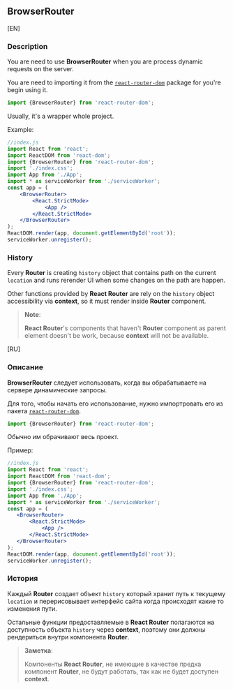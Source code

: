 ## BrowserRouter

[EN]

### Description

You are need to use **BrowserRouter** when you are process dynamic requests on the server.

You are need to importing it from the [`react-router-dom`](react-router-dom.md) package for you're begin using it.

 ```js
import {BrowserRouter} from 'react-router-dom';
 ```

Usually, it's a wrapper whole project.

Example:

```jsx
//index.js 
import React from 'react';
import ReactDOM from 'react-dom';
import {BrowserRouter} from 'react-router-dom';
import './index.css';
import App from './App';
import * as serviceWorker from './serviceWorker';
const app = (
    <BrowserRouter>
        <React.StrictMode>
            <App />
        </React.StrictMode>
    </BrowserRouter>
);
ReactDOM.render(app, document.getElementById('root'));
serviceWorker.unregister();
```

### History

Every **Router** is creating `history` object that contains path on the current `location` and runs rerender UI when some changes on the path are happen.

Other functions provided by **React Router** are rely on the `history` object accessibility via  **context**, so it must render inside **Router** component.

>**Note**: 
>
>**React Router**'s components that haven't  **Router** component as parent element doesn't be work, because  **context** will not be available.

[RU]

### Описание

**BrowserRouter** следует использовать, когда вы обрабатываете на сервере динамические запросы.
 
Для того, чтобы начать его использование, нужно импортровать его из пакета [`react-router-dom`](react-router-dom.md).
 
 ```js
import {BrowserRouter} from 'react-router-dom';
 ```
 
Обычно им обрачивают весь проект.
 
Пример:
 
 ```jsx
//index.js 
import React from 'react';
import ReactDOM from 'react-dom';
import {BrowserRouter} from 'react-router-dom';
import './index.css';
import App from './App';
import * as serviceWorker from './serviceWorker';
const app = (
    <BrowserRouter>
        <React.StrictMode>
            <App />
        </React.StrictMode>
    </BrowserRouter>
);
ReactDOM.render(app, document.getElementById('root'));
serviceWorker.unregister();
```

### История

Каждый **Router** создает объект `history` который хранит путь к текущему `location` и перерисовывает интерфейс сайта когда происходят какие то изменения пути.

Остальные функции предоставляемые в **React Router** полагаются на доступность объекта `history` через  **context**, поэтому они должны рендериться внутри компонента **Router**.

>**Заметка**: 
>
>Компоненты **React Router**, не имеющие в качестве предка компонент **Router**, не будут работать, так как не будет доступен **context**.